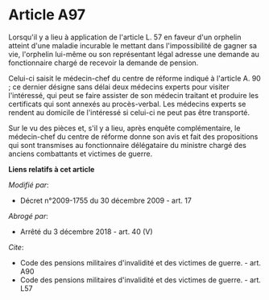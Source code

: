 # Article A97

Lorsqu'il y a lieu à application de l'article L. 57 en faveur d'un orphelin atteint d'une maladie incurable le mettant dans
l'impossibilité de gagner sa vie, l'orphelin lui-même ou son représentant légal adresse une demande au fonctionnaire chargé
de recevoir la demande de pension. 

Celui-ci saisit le médecin-chef du centre de réforme indiqué à l'article A. 90 ; ce dernier désigne sans délai deux médecins
experts pour visiter l'intéressé, qui peut se faire assister de son médecin traitant et produire les certificats qui sont
annexés au procès-verbal. Les médecins experts se rendent au domicile de l'intéressé si celui-ci ne peut pas être
transporté. 

Sur le vu des pièces et, s'il y a lieu, après enquête complémentaire, le médecin-chef du centre de réforme donne son avis et
fait des propositions qui sont transmises au fonctionnaire délégataire du       ministre chargé des anciens combattants et
victimes de guerre.

**Liens relatifs à cet article**

_Modifié par_:

  - Décret n°2009-1755 du 30 décembre 2009 - art. 17

_Abrogé par_:

  - Arrêté du 3 décembre 2018 - art. 40 (V)

_Cite_:

  - Code des pensions militaires d'invalidité et des victimes de guerre. - art. A90
  - Code des pensions militaires d'invalidité et des victimes de guerre. - art. L57
